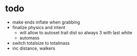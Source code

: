 # todo
- make ends inflate when grabbing
- finalize physics and intent
	- will allow to autoset trail dist so always 3 with last white
	- automass
- switch totalsize to totalmass
- inc distance, walkers
